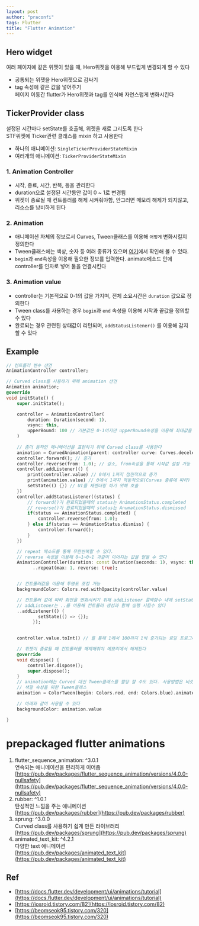 ```yaml
---
layout: post
author: "praconfi"
tags: Flutter
title: "Flutter Animation"
---
```


## Hero widget

여러 페이지에 같은 위젯이 있을 때, Hero위젯을 이용해 부드럽게 변경되게 할 수 있다  

- 공통되는 위젯을 Hero위젯으로 감싸기  
- tag 속성에 같은 값을 넣어주기  
페이지 이동간 flutter가 Hero위젯과 tag를 인식해 자연스럽게 변화시킨다  
## **TickerProvider** class
설정된 시간마다 setState를 호출해, 위젯을 새로 그리도록 한다  
STF위젯에 Ticker관련 클래스를 mixin 하고 사용한다  
- 하나의 애니메이션: `SingleTickerProviderStateMixin`  
- 여러개의 애니메이션: `TickerProviderStateMixin`  
### 1. Animation Controller  
- 시작, 종료, 시간, 반복, 등을 관리한다  
- duration으로 설정된 시간동안 값이 0 ~ 1로 변경됨  
- 위젯이 종료될 때 컨트롤러를 해제 시켜줘야함, 안그러면 메모리 해제가 되지않고, 리소스를 낭비하게 된다  
### 2. Animation
- 애니메이션 자체의 정보로서 Curves, Tween클래스를 이용해 `어떻게` 변화시킬지 정의한다  
- Tween클래스에는 색상, 숫자 등 여러 종류가 있으며 [여기](https://api.flutter.dev/flutter/animation/Tween-class.html)에서 확인해 볼 수 있다.  
- `begin`과 `end`속성을 이용해  필요한 정보를 입력한다. animate메소드 안에 controller를 인자로 넣어 둘을 연결시킨다  
### 3. Animation value
- controller는 기본적으로 0-1의 값을 가지며, 전체 소요시간은 `duration` 값으로 정의한다  
- Tween class를 사용하는 경우 `begin`과 `end` 속성을 이용해 시작과 끝값을 정의할 수 있다  
- 완료되는 경우 관련된 상태값이 리턴되며, `addStatusListener()` 를 이용해 감지할 수 있다  
## Example  

```dart
// 컨트롤러 변수 선언
AnimationController controller;  

// Curved class를 사용하기 위해 animation 선언
Animation animation;
@override
void initState() {
	super.initState();

	controller = AnimationController(
		duration: Duration(second: 1),
		vsync: this,
		upperBound: 100 // 기본값은 0-1이지만 upperBound속성을 이용해 최대값을 수정할 수 있다, Curved class를 사용하는 경우 없애야함
	)
	
	// 좀더 동적인 애니메이션을 표현하기 위해 Curved class를 사용한다
	animation = CurvedAnimation(parent: controller curve: Curves.decelerate)
	controller.forward(); // 증가
	controller.reverse(from: 1.0); // 감소, from속성을 통해 시작값 설정 가능
	controller.addListener(() {
		print(controller.value) // 0에서 1까지 점진적으로 증가
		print(animation.value) // 0에서 1까지 역동적으로(Curves 종류에 따라) 증가
		setState(() {}) // UI를 재렌더링 하기 위해 호출
	})
	controller.addStatusListener((status) {
		// forward()가 완료되었을때의 status는 AnimationStatus.completed
		// reverse()가 완료되었을때의 status는 AnumationStatus.dismissed
		if(status == AnimationStatus.completed) {
			controller.reverse(from: 1.0);
		} else if(status == AnimationStatus.dismiss) {
			controller.forward();
		}
	})

	// repeat 메소드를 통해 무한반복할 수 있다.
	// reverse 속성을 이용해 0~1~0~1 과같이 이어지는 값을 얻을 수 있다 
	AnimationController(duration: const Duration(seconds: 1), vsync: this)
          ..repeat(max: 1, reverse: true);


	// 컨트롤러값을 이용해 투명도 조정 가능 
	backgroundColor: Colors.red.withOpacity(controller.value)

	// 컨트롤러 값에 따라 화면을 변화시키기 위해 addListener 콜백함수 내에 setState를 호출해야 한다
	// addListener는 ..를 이용해 컨트롤러 생성과 함께 실행 시킬수 있다  
	..addListener(() {
            setState(() => {});
          });

	
	controller.value.toInt() // 를 통해 1에서 100까지 1씩 증가되는 로딩 프로그레스바를 표현할 수도 있다

	// 위젯이 종료될 때 컨트롤러를 해제해줘야 메모리에서 해제된다
	@override
	void dispose() {
		controller.dispose();
		super.dispose();
	}
	// animation에는 Curved 대신 Tween클래스를 할당 할 수도 있다. 사용방법은 비슷하지만 특정 값을 변경시킬때 유용할 듯 하다
	// 색깔 속성을 위한 Tween클래스
	animation = ColorTween(begin: Colors.red, end: Colors.blue).animate(controller);

	// 아래와 같이 사용될 수 있다
	backgroundColor: animation.value

}
```
# prepackaged flutter animations
1. flutter_sequence_animation: ^3.0.1  
연속되는 애니메이션을 편리하게 이어줌  
[https://pub.dev/packages/flutter_sequence_animation/versions/4.0.0-nullsafety](https://pub.dev/packages/flutter_sequence_animation/versions/4.0.0-nullsafety)
2. rubber: ^1.0.1  
탄성적인 느낌을 주는 애니메이션  
[https://pub.dev/packages/rubber](https://pub.dev/packages/rubber)
3. sprung: ^3.0.0  
Curved class를 사용하기 쉽게 만든 라이브러리  
[https://pub.dev/packages/sprung](https://pub.dev/packages/sprung)
4. animated_text_kit: ^4.2.1  
다양한 text 애니메이션   
[https://pub.dev/packages/animated_text_kit](https://pub.dev/packages/animated_text_kit)


## Ref
- [https://docs.flutter.dev/development/ui/animations/tutorial](https://docs.flutter.dev/development/ui/animations/tutorial)  
- [https://iosroid.tistory.com/82](https://iosroid.tistory.com/82)  
- [https://beomseok95.tistory.com/320](https://beomseok95.tistory.com/320)  